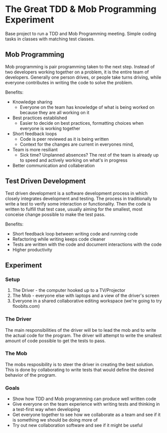 # The Great TDD & Mob Programming Experiment

Base project to run a TDD and Mob Programming meeting. Simple coding tasks in classes with matching test classes.

## Mob Programming
Mob programming is pair programming taken to the next step. Instead of two developers working together on a problem, it is the entire team of developers. Generally one person drives, or people take turns driving, while everyone contributes in writing the code to solve the problem.

Benefits:
* Knowledge sharing
	* Everyone on the team has knowledge of what is being worked on because they are all working on it
* Best practices established
	* Easier to decide on best practices, formatting choices when everyone is working together
* Short feedback loops
	* Code is peer reviewed as it is being written
	* Context for the changes are current in everyones mind,
* Team is more resiliant
	* Sick time? Unplanned absences? The rest of the team is already up to speed and actively working on what's in progress
* Better communication and collaberation

## Test Driven Development

Test driven development is a software development process in which closely integrates development and testing. The process in traditionally to write a test to verify some interaction or functionality. Then the code is written to fulfill that test case, usually aiming for the smallest, most conceise change possible to make the test pass.

Benefits:
* Short feedback loop between writing code and running code
* Refactoring while writing keeps code cleaner
* Tests are written with the code and document interactions with the code
* Higher productivity


## Experiment

### Setup
1. The Driver - the computer hooked up to a TV/Projector
2. The Mob -  everyone else with laptops and a view of the driver's screen
3. Everyone in a shared collaborative editing workspace (we're going to try floobits.com)

### The Driver
The main responsibilities of the driver will be to lead the mob and to write the actual code for the program. The driver will attempt to write the smallest amount of code possible to get the tests to pass.

### The Mob
The mobs resposibility is to steer the driver in creating the best solution. This is done by collaborating to write tests that would define the desired behavior of the program.

### Goals
* Show how TDD and Mob programming can produce well written code
* Give everyone on the team experience with writing tests and thinking in a test-first way when developing
* Get everyone together to see how we collaborate as a team and see if it is something we should be doing more of
* Try out new collaboration software and see if it might be useful